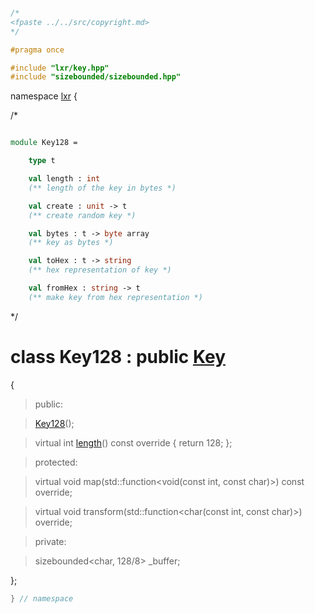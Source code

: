```cpp

/*
<fpaste ../../src/copyright.md>
*/

#pragma once

#include "lxr/key.hpp"
#include "sizebounded/sizebounded.hpp"
````

namespace [lxr](namespace.list) {

/*

```fsharp

module Key128 =

    type t

    val length : int
    (** length of the key in bytes *)

    val create : unit -> t
    (** create random key *)

    val bytes : t -> byte array
    (** key as bytes *)

    val toHex : t -> string
    (** hex representation of key *)

    val fromHex : string -> t
    (** make key from hex representation *)
```

*/

# class Key128 : public [Key](key.hpp.md)

{

>public:

>[Key128](key128_ctor.cpp.md)();

>virtual int [length](key128_functions.cpp.md)() const override { return 128; };

>protected:

>virtual void map(std::function&lt;void(const int, const char)&gt;) const override;

>virtual void transform(std::function&lt;char(const int, const char)&gt;) override;

>private:

> sizebounded&lt;char, 128/8&gt; _buffer;

};

```cpp
} // namespace
```